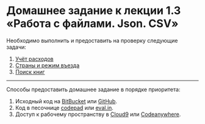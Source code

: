 # Домашнее задание к лекции 1.3 «Работа с файлами. Json. CSV»

Необходимо выполнить и предоставить на проверку следующие задачи:

1. [Учёт расходов](./money/)
2. [Страны и режим въезда](./countries/)
3. [Поиск книг](./books/)

---
Способы предоставить домашнее задание в порядке приоритета:
1. Исходный код на [BitBucket](https://bitbucket.org/) или [GitHub](https://github.com/).
2. Код в песочнице [codepad](http://codepad.org/) или [eval.in](https://eval.in/).
3. Доступ к рабочему пространству в [Cloud9](https://c9.io/) или [Сodeanywhere](https://codeanywhere.com/).
